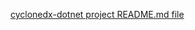 [cyclonedx-dotnet project README.md file](https://github.com/CycloneDX/cyclonedx-dotnet/blob/master/README.md)
